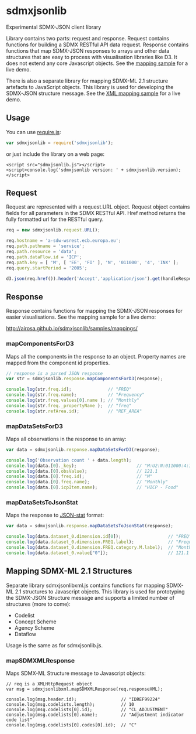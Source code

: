 sdmxjsonlib
===========

Experimental SDMX-JSON client library

Library contains two parts: request and response. Request contains functions
for building a SDMX RESTful API data request. Response contains functions that
map SDMX-JSON responses to arrays and other data structures that are easy to process
with visualisation libraries like D3. It does not extend any core Javascript
objects. See the [mapping sample](http://airosa.github.io/sdmxjsonlib/samples/mappings/)
for a live demo.

There is also a separate library for mapping SDMX-ML 2.1 structure artefacts to
JavaScript objects. This library is used for developing the SDMX-JSON structure
message. See the [XML mapping sample](http://airosa.github.io/sdmxjsonlib/samples/sdmxmlmap/)
for a live demo.

## Usage ##

You can use [require.js](http://requirejs.org):

```javascript
var sdmxjsonlib = require('sdmxjsonlib');
```

or just include the library on a web page:

```
<script src="sdmxjsonlib.js"></script>
<script>console.log('sdmxjsonlib version: ' + sdmxjsonlib.version);</script>
```

## Request ##

Request are represented with a request.URL object. Request object contains
fields for all parameters in the SDMX RESTful API. Href method returns the
fully formatted url for the RESTful query.


```javascript
req = new sdmxjsonlib.request.URL();

req.hostname = 'a-sdw-wsrest.ecb.europa.eu';
req.path.pathname = 'service';
req.path.resource = 'data';
req.path.dataFlow.id = 'ICP';
req.path.key = [ 'M', [ 'EE', 'FI' ], 'N', '011000', '4', 'INX' ];
req.query.startPeriod = '2005';

d3.json(req.href()).header('Accept','application/json').get(handleResponse);
```

## Response ##

Response contains functions for mapping the SDMX-JSON responses for easier
visualisations. See the mapping sample for a live demo:

http://airosa.github.io/sdmxjsonlib/samples/mappings/

### mapComponentsForD3

Maps all the components in the response to an object. Property names are mapped
from the component id properties.

```javascript
// response is a parsed JSON response
var str = sdmxjsonlib.response.mapComponentsForD3(response);

console.log(str.freq.id);              // "FREQ"
console.log(str.freq.name);            // "Frequency"
console.log(str.freq.values[0].name ); // "Monthly"
console.log(str.freq._propertyName );  // "freq"
console.log(str.refArea.id);           // "REF_AREA"
```

### mapDataSetsForD3

Maps all observations in the response to an array:

```javascript
var data = sdmxjsonlib.response.mapDataSetsForD3(response);

console.log('Observation count ' + data.length);
console.log(data.[0]._key);                       // "M:U2:N:011000:4:INX:2014-01"
console.log(data.[0].obsValue);                   // 121.1
console.log(data.[0].freq.id);                    // "M"
console.log(data.[0].freq.name);                  // "Monthly"
console.log(data.[0].icpItem.name);               // "HICP - Food"
```

### mapDataSetsToJsonStat

Maps the response to [JSON-stat](http://json-stat.org) format:

```javascript
var data = sdmxjsonlib.response.mapDataSetsToJsonStat(response);

console.log(data.dataset_0.dimension.id[0]);                  // "FREQ"
console.log(data.dataset_0.dimension.FREQ.label);             // "Frequency"
console.log(data.dataset_0.dimension.FREQ.category.M.label);  // "Monthly"
console.log(data.dataset_0.value["0"]);                       // 121.1
```

## Mapping SDMX-ML 2.1 Structures ##

Separate library sdmxjsonlibxml.js contains functions for mapping SDMX-ML 2.1
structures to Javascript objects. This library is used for prototyping the
SDMX-JSON Structure message and supports a limited number of structures
(more to come):

- Codelist
- Concept Scheme
- Agency Scheme
- Dataflow

Usage is the same as for sdmxjsonlib.js.

### mapSDMXMLResponse

Maps SDMX-ML Structure message to Javascript objects:

```
// req is a XMLHttpRequest object
var msg = sdmxjsonlibxml.mapSDMXMLResponse(req.responseXML);

console.log(msg.header.id);                 // "IDREF99224"
console.log(msg.codelists.length);          // 10
console.log(msg.codelists[0].id);           // "CL_ADJUSTMENT"
console.log(msg.codelists[0].name);         // "Adjustment indicator code list"
console.log(msg.codelists[0].codes[0].id);  // "C"
```
